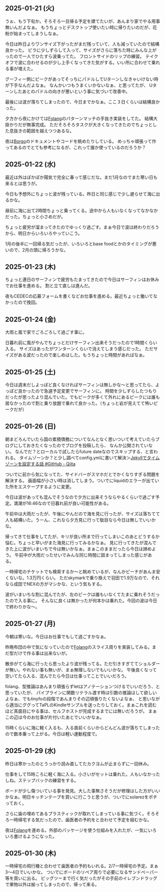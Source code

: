 ## 2025-01-21 (火)

うぉ、もう下旬か。そろそろ一旦帰る予定を建てたいが、あんまり家でやる用事無いんだよなぁ。
もうちょっとデスクトップ使いたい時に帰りたいのだが、花粉が始まってしまうしなぁ。

今日は昨日よりワンサイズ下がったがまだ残っていて、人も減っていたので結構良かった。
ビラに少しずらして入って、サイズがさらに落ちた時にみんな上がったので一人でひたすら波乗ってた。
フロントサイドのリップの練習。
テイクオフで波に合わせるのが少し上手くなってきた気がする。いい所に合わせて乗れる事が増えた。

グーフィー側にピークがあってそっちにパドルしてUターンしなきゃいけない時が下手なんだよなぁ。
なんかいつもうまくいかないなぁ、と思ってたが、
Uターンしたあとのパドルの向きが悪いという事に気づいて改善中。

最後には波が落ちてしまったので、今日までかなぁ。ここ３日くらいは結構良かった。

夕方から夜にかけては[Folang](Folang)のパターンマッチの手抜き実装をしてた。
結構大掛かりだが無事完成。
ただそろそろタスクが大きくなってきたのでちょっとした息抜きの範囲を越えつつあるな。

夜は[Borgo](https://borgo-lang.github.io/)のドキュメントやコードを眺めたりしている。
めっちゃ頑張って作ってあるのでとても参考になるが、これって誰か使っているのだろうか？

## 2025-01-22 (水)

最近は外はぽかぽか陽気で完全に春って感じだな。まだ1月なのでまた寒い日も来るとは思うが。

今日も予想外にちょっと波が残っている。昨日と同じ感じで少し遅らせて海に出るかな。

昼前に海に出て2時間ちょっと乗ってくる。途中から人もいなくなってなかなかだった。ちょっと小さめだが。

ちょっと疲労が溜まってきたのでゆっくり過ごす。まぁ今日で波は終わりだろうから、明日からいろいろやっていこう。

1月の後半に一回帰る気だったが、いろいろとbase foodとかのタイミングが悪いので、2月の頭に帰ろうかな。

## 2025-01-23 (木)

ちょっと連日のサーフィンで疲労もたまってきたので今日はサーフィンはお休みでお仕事を進める。
割と立て直しは進んだ。

夜もCEDECの応募フォームを書くなどお仕事を進める。最近ちょっと働いてなかったので挽回。

## 2025-01-24 (金)

大雨と風で家でごろごろして過ごす事に。

日暮れ前に風がやんでちょっとだけサーフィン出来そうだったので1時間くらい入る。
サイズはあったがワンターンくらいで消えてしまう感じだった。
ただサイズがある波だったので楽しめはした。もうちょっと時間があればなぁ。

## 2025-01-25 (土)

今日は週末だしよっぽど良くなければサーフィンは無しかな〜と思ってたら、よっぽど良かったので急遽予定変更でサーフィンに。
時間を少しずらしたつもりだったが思ったより混んでいた。でもピークが多くて外れにあるピークには誰も居なかったので割と乗り放題で乗れて良かった。（ちょっと岩が見えてて怖いピークだが）

## 2025-01-26 (日)

朝まどろんでいたら国の累積債務についてなんとなく思いついて考えていたらブログにしておきたくなったのでブログを投稿したら、
なんか公開されていない。
なんでだ？とローカルで試したらfuture dateなのでスキップする、と言われる。
タイムゾーンか？と少し調べてconfig.ymlに書いて解決＞[Jekyllでタイムゾーンを設定する話 #GitHub - Qiita](https://qiita.com/shirokuma89dev/items/5dfe3dfb8b1b7b6b980e)

ついでに前から気になってた、サイドバーがスマホだとでかくなりすぎる問題を解決する。
画面幅が小さい時は消してしまう。ついでにliquidのエラーが出ていた所をエスケープするように変更。

今日は波があっても混んでそうなので夕方に出来そうならやるくらいで過ごす予定。満潮が16:46なので日暮れ前が良い可能性がある。

午前中は大雨だったが、午後にやんだので海を見に行ったが、サイズは落ちてて人も結構いた。うーん、これなら夕方見に行って駄目なら今日は無しでいいかな。

帰ってきて仕事をしてたが、キリが良い所まで行ってしまいこのあとどうするか悩む。ちょっと早いがまた海見に行ってみるかなぁ。
見に行ってきたが混んできた上に波がいまいちで今は無いかなぁ。まぁこのままだったら今日は諦めよう。
午前中が大雨だったせいでみんな同じ時間に固まってしまった感じがある。

一時帰宅のチケットでも検索するか〜と眺めているが、なんかピーチがあんま安くないな。1.3万円くらい。
ただskymarkで乗り換えで羽田で1.9万なので、それなら成田でNEXの方がマシかな、という気もする。

波がいまいちな割に混んでたが、左のピークは誰もいなくてたまに乗れそうだったので入る事に。
そんなに良くは無かったが何本かは乗れた。今回の波は今日で終わりかな〜。

## 2025-01-27 (月)

今朝は寒いな。今日はお仕事でもして過ごすかなぁ。

昨晩布団の中で気になっていたので[Folang](Folang)のスライス周りを実装してみる。まだ型だけで作る事は出来ないが。

散歩がてら海に行ったら思ったより波が残ってる。ただ引きすぎててショルダーが無い。やれない事も無いが、まぁ無理しないでもいいかな。
午後良くなって空いてたら入る、混んでたら今日は仕事ってことでいいだろう。

folang、型推論はあんまり頑張らずletはアノテーションつけるでいいだろう、と思っていたが、
パイプラインに関数リテラル渡す時は引数の推論はして欲しいよなぁ、でもtinyfoの段階であんまりその辺頑張りたくないよなぁ、
と思いながら適当にググってTaPLのKindleサンプルを送ったりしておく。まぁこれを読むほど真面目にやる事は、セルフホストが完成するまでには無いだろうが。
まぁこの辺は今のお仕事が片付いたあとでいいかなぁ。

15時くらいに海に軽く入るも、入る直前くらいからどんどん波が落ちてしまったので数本乗って上がる。今日は軽い運動程度で。

## 2025-01-29 (水)

昨日は寒かったのとうっかり読み直してたカクヨムが止まらずに一回休み。

仕事をして15時ころに軽く海に入る。小さいがセットは乗れた。人もいなかったしね。ステップバックの練習をする。

ボードが少し傷ついている事を発見。大した事無さそうだが修理はした方がいいかなぁ。明日キッチンテープを買いに行こうと思うが、ついでにsolarezをポチっておく。

さらに歯の埋めてあるプラスティックが取れてしまっている事に気づく。そろそろ一時帰宅する気だったので、歯医者の予約をと合わせて予定を組むかな。

夜は[Folang](Folang)を進める。外部のパッケージを使う仕組みを入れたが、一気にいろいろ書けるようになった。

## 2025-01-30 (木)

一時帰宅の飛行機と合わせて歯医者の予約もいれる。2/7一時帰宅の予定。まぁ3〜4日でいいかな。
ついでにボードのリペア周りで必要になるサンドペーパー等を買いに出る。
ビッグツーまで行く気だったがその手前のイレブンドラッグで果物以外は揃ってしまったので、帰って来る。